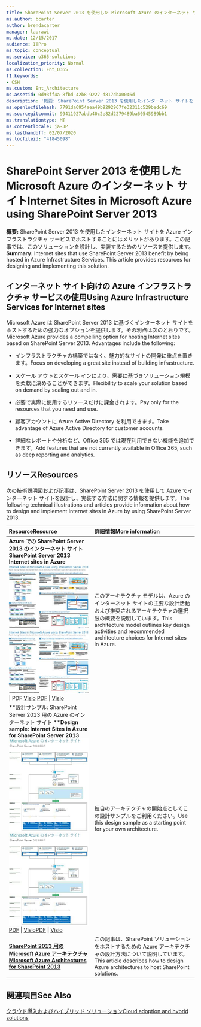 ```yaml
---
title: SharePoint Server 2013 を使用した Microsoft Azure のインターネット サイト
ms.author: bcarter
author: brendacarter
manager: laurawi
ms.date: 12/15/2017
audience: ITPro
ms.topic: conceptual
ms.service: o365-solutions
localization_priority: Normal
ms.collection: Ent_O365
f1.keywords:
- CSH
ms.custom: Ent_Architecture
ms.assetid: 0d93ff4a-8fbd-42b8-9227-d817dba0046d
description: '概要: SharePoint Server 2013 を使用したインターネット サイトを Azure インフラストラクチャ サービスでホストすることにはメリットがあります。この記事では、このソリューションを設計し、実装するためのリソースを提供します。'
ms.openlocfilehash: 7791da6954aea49b9292967fe32311c529bedc69
ms.sourcegitcommit: 99411927abdb40c2e82d2279489ba60545989bb1
ms.translationtype: MT
ms.contentlocale: ja-JP
ms.lasthandoff: 02/07/2020
ms.locfileid: "41845098"
---
```

# <a name="internet-sites-in-microsoft-azure-using-sharepoint-server-2013"></a><span data-ttu-id="6e62a-104">SharePoint Server 2013 を使用した Microsoft Azure のインターネット サイト</span><span class="sxs-lookup"><span data-stu-id="6e62a-104">Internet Sites in Microsoft Azure using SharePoint Server 2013</span></span>

 <span data-ttu-id="6e62a-p102">**概要:** SharePoint Server 2013 を使用したインターネット サイトを Azure インフラストラクチャ サービスでホストすることにはメリットがあります。この記事では、このソリューションを設計し、実装するためのリソースを提供します。</span><span class="sxs-lookup"><span data-stu-id="6e62a-p102">**Summary:** Internet sites that use SharePoint Server 2013 benefit by being hosted in Azure Infrastructure Services. This article provides resources for designing and implementing this solution.</span></span>
  
## <a name="using-azure-infrastructure-services-for-internet-sites"></a><span data-ttu-id="6e62a-107">インターネット サイト向けの Azure インフラストラクチャ サービスの使用</span><span class="sxs-lookup"><span data-stu-id="6e62a-107">Using Azure Infrastructure Services for Internet sites</span></span>

<span data-ttu-id="6e62a-p103">Microsoft Azure は SharePoint Server 2013 に基づくインターネット サイトをホストするための強力なオプションを提供します。その利点は次のとおりです。</span><span class="sxs-lookup"><span data-stu-id="6e62a-p103">Microsoft Azure provides a compelling option for hosting Internet sites based on SharePoint Server 2013. Advantages include the following:</span></span>
  
- <span data-ttu-id="6e62a-110">インフラストラクチャの構築ではなく、魅力的なサイトの開発に重点を置きます。</span><span class="sxs-lookup"><span data-stu-id="6e62a-110">Focus on developing a great site instead of building infrastructure.</span></span>
    
- <span data-ttu-id="6e62a-111">スケール アウトとスケール インにより、需要に基づきソリューション規模を柔軟に決めることができます。</span><span class="sxs-lookup"><span data-stu-id="6e62a-111">Flexibility to scale your solution based on demand by scaling out and in.</span></span>
    
- <span data-ttu-id="6e62a-112">必要で実際に使用するリソースだけに課金されます。</span><span class="sxs-lookup"><span data-stu-id="6e62a-112">Pay only for the resources that you need and use.</span></span>
    
- <span data-ttu-id="6e62a-113">顧客アカウントに Azure Active Directory を利用できます。</span><span class="sxs-lookup"><span data-stu-id="6e62a-113">Take advantage of Azure Active Directory for customer accounts.</span></span>
    
- <span data-ttu-id="6e62a-114">詳細なレポートや分析など、Office 365 では現在利用できない機能を追加できます。</span><span class="sxs-lookup"><span data-stu-id="6e62a-114">Add features that are not currently available in Office 365, such as deep reporting and analytics.</span></span>
    
## <a name="resources"></a><span data-ttu-id="6e62a-115">リソース</span><span class="sxs-lookup"><span data-stu-id="6e62a-115">Resources</span></span>

<span data-ttu-id="6e62a-116">次の技術説明図および記事は、SharePoint Server 2013 を使用して Azure でインターネット サイトを設計し、実装する方法に関する情報を提供します。</span><span class="sxs-lookup"><span data-stu-id="6e62a-116">The following technical illustrations and articles provide information about how to design and implement Internet sites in Azure by using SharePoint Server 2013.</span></span>
  
|<span data-ttu-id="6e62a-117">**Resource**</span><span class="sxs-lookup"><span data-stu-id="6e62a-117">**Resource**</span></span>|<span data-ttu-id="6e62a-118">**詳細情報**</span><span class="sxs-lookup"><span data-stu-id="6e62a-118">**More information**</span></span>|
|:-----|:-----|
|<span data-ttu-id="6e62a-119">**Azure での SharePoint Server 2013 のインターネット サイト**</span><span class="sxs-lookup"><span data-stu-id="6e62a-119">**SharePoint Server 2013 Internet sites in Azure**</span></span> <br/> <span data-ttu-id="6e62a-120">[![SharePoint を使用した Azure のインターネット サイトのイメージ](media/MS-AZ-SPInternetSites.jpg)          ](https://go.microsoft.com/fwlink/p/?LinkId=392552)</span><span class="sxs-lookup"><span data-stu-id="6e62a-120">[![Image of Internet sites in Azure using SharePoint](media/MS-AZ-SPInternetSites.jpg)          ](https://go.microsoft.com/fwlink/p/?LinkId=392552)</span></span> <br/> <span data-ttu-id="6e62a-121">[](https://go.microsoft.com/fwlink/p/?LinkId=392552)\| PDF [           ](https://go.microsoft.com/fwlink/p/?LinkId=392551) [Visio](https://go.microsoft.com/fwlink/p/?LinkId=392551)  </span><span class="sxs-lookup"><span data-stu-id="6e62a-121">[PDF](https://go.microsoft.com/fwlink/p/?LinkId=392552)  \| [          ](https://go.microsoft.com/fwlink/p/?LinkId=392551)[Visio](https://go.microsoft.com/fwlink/p/?LinkId=392551)</span></span> <br/> |<span data-ttu-id="6e62a-122">このアーキテクチャ モデルは、Azure のインターネット サイトの主要な設計活動および推奨されるアーキテクチャの選択肢の概要を説明しています。</span><span class="sxs-lookup"><span data-stu-id="6e62a-122">This architecture model outlines key design activities and recommended architecture choices for Internet sites in Azure.</span></span>  <br/> |
|<span data-ttu-id="6e62a-123">\*\*設計サンプル: SharePoint Server 2013 用の Azure のインターネット サイト \*\*</span><span class="sxs-lookup"><span data-stu-id="6e62a-123">**Design sample: Internet Sites in Azure for SharePoint Server 2013**</span></span> <br/> <span data-ttu-id="6e62a-124">[![デザイン サンプルの図:SharePoint 2013 用の Microsoft Azure のインターネット サイト](media/MS-AZ-InternetSitesDesignSample.jpg)          ](https://go.microsoft.com/fwlink/p/?LinkId=392549)</span><span class="sxs-lookup"><span data-stu-id="6e62a-124">[![Image of the Design sample: Internet sites in Microsoft Azure for SharePoint 2013](media/MS-AZ-InternetSitesDesignSample.jpg)          ](https://go.microsoft.com/fwlink/p/?LinkId=392549)</span></span> <br/> <span data-ttu-id="6e62a-125">[PDF](https://go.microsoft.com/fwlink/p/?LinkId=392549)  \| [Visio](https://go.microsoft.com/fwlink/p/?LinkId=392548)</span><span class="sxs-lookup"><span data-stu-id="6e62a-125">[PDF](https://go.microsoft.com/fwlink/p/?LinkId=392549)  \| [Visio](https://go.microsoft.com/fwlink/p/?LinkId=392548)</span></span> <br/> |<span data-ttu-id="6e62a-126">独自のアーキテクチャの開始点としてこの設計サンプルをご利用ください。</span><span class="sxs-lookup"><span data-stu-id="6e62a-126">Use this design sample as a starting point for your own architecture.</span></span>  <br/> |
|<span data-ttu-id="6e62a-127">**[SharePoint 2013 用の Microsoft Azure アーキテクチャ](microsoft-azure-architectures-for-sharepoint-2013.md)**</span><span class="sxs-lookup"><span data-stu-id="6e62a-127">**[Microsoft Azure Architectures for SharePoint 2013](microsoft-azure-architectures-for-sharepoint-2013.md)**</span></span> <br/> |<span data-ttu-id="6e62a-128">この記事は、SharePoint ソリューションをホストするための Azure アーキテクチャの設計方法について説明しています。</span><span class="sxs-lookup"><span data-stu-id="6e62a-128">This article describes how to design Azure architectures to host SharePoint solutions.</span></span>  <br/> |

## <a name="see-also"></a><span data-ttu-id="6e62a-129">関連項目</span><span class="sxs-lookup"><span data-stu-id="6e62a-129">See Also</span></span>

[<span data-ttu-id="6e62a-130">クラウド導入およびハイブリッド ソリューション</span><span class="sxs-lookup"><span data-stu-id="6e62a-130">Cloud adoption and hybrid solutions</span></span>](cloud-adoption-and-hybrid-solutions.md)



